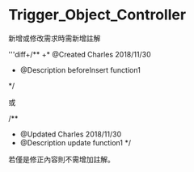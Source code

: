 # Trigger_Object_Controller
新增或修改需求時需新增註解

'''diff+/**
+* @Created      Charles 2018/11/30
* @Description  beforeInsert function1
 
 */
 
 或
 
 /**
  * @Updated      Charles 2018/11/30
  * @Description  update function1
  */
  
  若僅是修正內容則不需增加註解。
